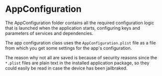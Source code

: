 #  AppConfiguration

The AppConfiguration folder contains all the required configuration logic that is launched when the application starts, 
configuring keys and parameters of services and dependencies.

The app configuration class uses the `AppConfiguration.plist` file as a file from which you get some settings for the app's configuration.

The reason why not all are saved is because of security reasons since the `*.plist` files are plain text in the installed application package, 
so they could easily be read in case the device has been jailbraked.
